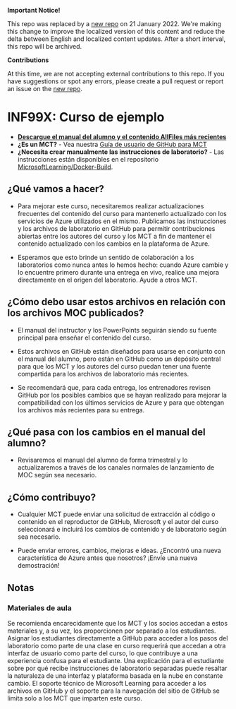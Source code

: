 **Important Notice!**

This repo was replaced by a [new repo](https://github.com/MicrosoftLearning/MB-910T00A-Microsoft-Dynamics-365-Fundamentals-Customer-Engagement-Apps.es-es) on 21 January 2022. We're making this change to improve the localized version of this content and reduce the delta between English and localized content updates. 
After a short interval, this repo will be archived.

**Contributions**

At this time, we are not accepting external contributions to this repo. If you have suggestions or spot any errors, please create a pull request or report an issue on the [new repo](https://github.com/MicrosoftLearning/MB-910T00A-Microsoft-Dynamics-365-Fundamentals-Customer-Engagement-Apps.es-es).

# INF99X: Curso de ejemplo

- **[Descargue el manual del alumno y el contenido AllFiles más recientes](../../releases/latest)**
- **¿Es un MCT?** - Vea nuestra [Guía de usuario de GitHub para MCT](https://microsoftlearning.github.io/MCT-User-Guide-ES/)
- **¿Necesita crear manualmente las instrucciones de laboratorio?** - Las instrucciones están disponibles en el repositorio [MicrosoftLearning/Docker-Build](https://github.com/MicrosoftLearning/Docker-Build).

## ¿Qué vamos a hacer?

- Para mejorar este curso, necesitaremos realizar actualizaciones frecuentes del contenido del curso para mantenerlo actualizado con los servicios de Azure utilizados en el mismo.  Publicamos las instrucciones y los archivos de laboratorio en GitHub para permitir contribuciones abiertas entre los autores del curso y los MCT a fin de mantener el contenido actualizado con los cambios en la plataforma de Azure.

- Esperamos que esto brinde un sentido de colaboración a los laboratorios como nunca antes lo hemos hecho: cuando Azure cambie y lo encuentre primero durante una entrega en vivo, realice una mejora directamente en el origen del laboratorio.  Ayude a otros MCT.

## ¿Cómo debo usar estos archivos en relación con los archivos MOC publicados?

- El manual del instructor y los PowerPoints seguirán siendo su fuente principal para enseñar el contenido del curso.

- Estos archivos en GitHub están diseñados para usarse en conjunto con el manual del alumno, pero están en GitHub como un depósito central para que los MCT y los autores del curso puedan tener una fuente compartida para los archivos de laboratorio más recientes.

- Se recomendará que, para cada entrega, los entrenadores revisen GitHub por los posibles cambios que se hayan realizado para mejorar la compatibilidad con los últimos servicios de Azure y para que obtengan los archivos más recientes para su entrega.

## ¿Qué pasa con los cambios en el manual del alumno?

- Revisaremos el manual del alumno de forma trimestral y lo actualizaremos a través de los canales normales de lanzamiento de MOC según sea necesario.

## ¿Cómo contribuyo?

- Cualquier MCT puede enviar una solicitud de extracción al código o contenido en el reproductor de GitHub, Microsoft y el autor del curso seleccionará e incluirá los cambios de contenido y de laboratorio según sea necesario.

- Puede enviar errores, cambios, mejoras e ideas.  ¿Encontró una nueva característica de Azure antes que nosotros?  ¡Envíe una nueva demostración!

## Notas

### Materiales de aula

Se recomienda encarecidamente que los MCT y los socios accedan a estos materiales y, a su vez, los proporcionen por separado a los estudiantes.  Asignar los estudiantes directamente a GitHub para acceder a los pasos del laboratorio como parte de una clase en curso requerirá que accedan a otra interfaz de usuario como parte del curso, lo que contribuye a una experiencia confusa para el estudiante. Una explicación para el estudiante sobre por qué recibe instrucciones de laboratorio separadas puede resaltar la naturaleza de una interfaz y plataforma basada en la nube en constante cambio. El soporte técnico de Microsoft Learning para acceder a los archivos en GitHub y el soporte para la navegación del sitio de GitHub se limita solo a los MCT que imparten este curso.
